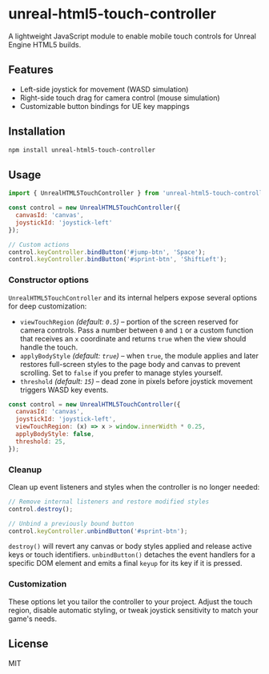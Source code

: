 # unreal-html5-touch-controller

A lightweight JavaScript module to enable mobile touch controls for Unreal Engine HTML5 builds.

## Features

- Left-side joystick for movement (WASD simulation)
- Right-side touch drag for camera control (mouse simulation)
- Customizable button bindings for UE key mappings

## Installation

```bash
npm install unreal-html5-touch-controller
```

## Usage

```js
import { UnrealHTML5TouchController } from 'unreal-html5-touch-controller';

const control = new UnrealHTML5TouchController({
  canvasId: 'canvas',
  joystickId: 'joystick-left'
});

// Custom actions
control.keyController.bindButton('#jump-btn', 'Space');
control.keyController.bindButton('#sprint-btn', 'ShiftLeft');
```

### Constructor options

`UnrealHTML5TouchController` and its internal helpers expose several options for
deep customization:

- `viewTouchRegion` *(default: `0.5`)* – portion of the screen reserved for
  camera controls. Pass a number between `0` and `1` or a custom function that
  receives an `x` coordinate and returns `true` when the view should handle the
  touch.
- `applyBodyStyle` *(default: `true`)* – when `true`, the module applies and
  later restores full-screen styles to the page body and canvas to prevent
  scrolling. Set to `false` if you prefer to manage styles yourself.
- `threshold` *(default: `15`)* – dead zone in pixels before joystick movement
  triggers WASD key events.

```js
const control = new UnrealHTML5TouchController({
  canvasId: 'canvas',
  joystickId: 'joystick-left',
  viewTouchRegion: (x) => x > window.innerWidth * 0.25,
  applyBodyStyle: false,
  threshold: 25,
});
```

### Cleanup

Clean up event listeners and styles when the controller is no longer needed:

```js
// Remove internal listeners and restore modified styles
control.destroy();

// Unbind a previously bound button
control.keyController.unbindButton('#sprint-btn');
```

`destroy()` will revert any canvas or body styles applied and release active
keys or touch identifiers. `unbindButton()` detaches the event handlers for a
specific DOM element and emits a final `keyup` for its key if it is pressed.

### Customization

These options let you tailor the controller to your project. Adjust the touch
region, disable automatic styling, or tweak joystick sensitivity to match your
game's needs.

## License

MIT
